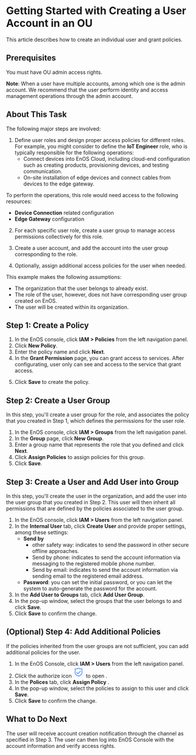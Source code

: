 # Getting Started with Creating a User Account in an OU

This article describes how to create an individual user and grant policies.

## Prerequisites

You must have OU admin access rights.

**Note**: When a user have multiple accounts, among which one is the admin account. We recommend that the user perform identity and access management operations through the admin account.

## About This Task

The following major steps are involved:

1. Define user roles and design proper access policies for different roles. For example, you might consider to define the **IoT Engineer** role, who is typically responsible for the following operations:
   - Connect devices into EnOS Cloud, including cloud-end configuration such as creating products, provisioning devices, and testing communication.
   - On-site installation of edge devices and connect cables from devices to the edge gateway.

  To perform the operations, this role would need access to the following resources:
  - **Device Connection** related configuration
  - **Edge Gateway** configuration

2. For each specific user role, create a user group to manage access permissions collectively for this role.

3. Create a user account, and add the account into the user group corresponding to the role.

4. Optionally, assign additional access policies for the user when needed.

This example makes the following assumptions:
- The organization that the user belongs to already exist.
- The role of the user, however, does not have corresponding user group created on EnOS.
- The user will be created within its organization.

## Step 1: Create a Policy

1. In the EnOS console, click **IAM > Policies** from the left navigation panel.  
2. Click **New Policy**.
3. Enter the policy name and click **Next**.
4. In the **Grant Permission** page, you can grant access to services<!-- or assets-->. After configurating, user only can see and access to the service that grant access.
<!--- Service: the services that the user is allowed to access. After configurating, user only can see and access to the service that grant access.
  - Assets: the assets that the user is allowed to access. EnOS supports granting access at 3 levels: individual asset level, asset tree level, and all assets. When assigned access to all assets, the user has access to the data of all assets.
-->
5. Click **Save** to create the policy.

## Step 2: Create a User Group

In this step, you'll create a user group for the role, and associates the policy that you created in Step 1, which defines the permissions for the user role.

1. In the EnOS console, click **IAM > Groups** from the left navigation panel.  
2. In the **Group** page, click **New Group**.
3. Enter a group name that represents the role that you defined and click **Next**.
4. Click **Assign Policies** to assign policies for this group.
5. Click **Save**.


## Step 3: Create a User and Add User into Group

In this step, you'll create the user in the organization, and add the user into the user group that you created in Step 2. This user will then inherit all permissions that are defined by the policies associated to the user group.

1. In the EnOS console, click **IAM > Users** from the left navigation panel.  
2. In the **Internal User** tab, click **Create User** and provide proper settings, among these settings:
   - **Send by**
     - other safety way: indicates to send the password in other secure offline approaches.
     - Send by phone: indicates to send the account information via messaging to the registered mobile phone number.
     - Send by email: indicates to send the account information via sending email to the registered email address.
   - **Password**: you can set the initial password, or you can let the system to auto-generate the password for the account.
3. In the **Add User to Groups** tab, click **Add User Group**.
4. In the pop-up window, select the groups that the user belongs to and click **Save**.
5. Click **Save** to confirm the change.


## (Optional) Step 4: Add Additional Policies

If the policies inherited from the user groups are not sufficient, you can add additional policies for the user.
1. In the EnOS Console, click **IAM > Users** from the left navigation panel.  
2. Click the authorize icon ![authorize](media/authorize.png) to open .
3. In the **Polices** tab, click **Assign Policy** .
4. In the pop-up window, select the policies to assign to this user and click **Save**.
5. Click **Save** to confirm the change.

## What to Do Next
The user will receive account creation notification through the channel as specified in Step 3. The user can then log into EnOS Console with the account information and verify access rights.
